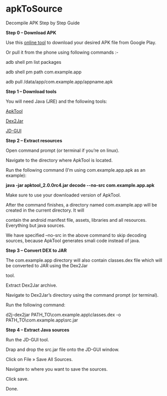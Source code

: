 # apkToSource
Decompile APK Step by Step Guide

**Step 0 – Download APK**

Use this [online tool](http://apps.evozi.com/apk-downloader/) to download your desired APK file from Google Play.

Or pull it from the phone using following commands :-

adb shell pm list packages

adb shell pm path com.example.app

adb pull /data/app/com.example.app/appname.apk



**Step 1 – Download tools**

You will need Java (JRE) and the following tools:

[ApkTool](http://ibotpeaches.github.io/Apktool/)

[Dex2Jar](https://github.com/pxb1988/dex2jar)

[JD-GUI](http://jd.benow.ca/)



**Step 2 – Extract resources**

Open command prompt (or terminal if you’re on linux).

Navigate to the directory where ApkTool is located.

Run the following command (I’m using com.example.app.apk as an example):

**java -jar apktool_2.0.0rc4.jar decode --no-src com.example.app.apk**

Make sure to use your downloaded version of ApkTool.

After the command finishes, a directory named com.example.app will be created in the current directory. It will

contain the android manifest file, assets, libraries and all resources. Everything but java sources.

We have specified –no-src in the above command to skip decoding sources, because ApkTool generates smali code instead 
of java.




**Step 3 – Convert DEX to JAR**

The com.example.app directory will also contain classes.dex file which will be converted to JAR using the Dex2Jar 

tool.

Extract Dex2Jar archive.

Navigate to Dex2Jar’s directory using the command prompt (or terminal).

Run the following command:

d2j-dex2jar PATH_TO\com.example.app\classes.dex -o PATH_TO\com.example.app\src.jar



**Step 4 – Extract Java sources**

Run the JD-GUI tool.

Drap and drop the src.jar file onto the JD-GUI window.

Click on File » Save All Sources.

Navigate to where you want to save the sources.

Click save.

Done.
